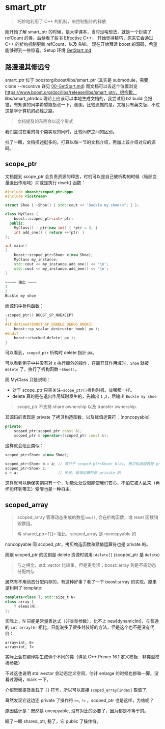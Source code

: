 # smart_ptr

> 巧妙地利用了 C++ 的机制，来控制指针的释放

刚开始了解 smart_ptr 的时候，是大学课本，当时没啥想法，就是一个封装了 refCount 的类，后续看了些书 [Effective C++](https://book.douban.com/subject/1842426/)， 开始觉得精巧，原来它会通过 C++ 的析构机制更新 refCount，以及 RAII。 现在开始拜读 boost 的源码，希望能够得到一些惊喜。Setup 环境 [GetStart.md](00-GetStart.md)

## 路漫漫其修远兮

smart_ptr 位于 boostorg/boost/libs/smart_ptr (其实是 submodule，需要 clone --recursive 详见 [00-GetStart.md](00-GetStart.md)) 而文档可以去这个位置浏览 https://www.boost.org/doc/libs/release/libs/smart_ptr/，很抱歉， libs/smart_ptr/doc 理论上应该可以本地生成文档的，我尝试用 b2 build 会报错，有知道的同学希望能指点一下，谢谢。比较遗憾的是，文档只有英文版，不过这是学计算机的必经之路。

> 文档提及的东西会以这个形式

我们尝试在看的每个类实现的同时，比较同侪之间的区别。

扫了一眼，文档描述挺多的。打算以每一节的文档介绍，再加上该介绍对应的源码。

## scope_ptr

文档提到 scope_ptr 会负责资源的释放，时机可以是自己被析构的时候（局部变量退出作用域）抑或是执行 reset() 函数：

```c++
#include <boost/scoped_ptr.hpp>
#include <iostream>

struct Shoe { ~Shoe() { std::cout << "Buckle my shoe\n"; } };

class MyClass {
    boost::scoped_ptr<int> ptr;
  public:
    MyClass() : ptr(new int) { *ptr = 0; }
    int add_one() { return ++*ptr; }
};

int main()
{
    boost::scoped_ptr<Shoe> x(new Shoe);
    MyClass my_instance;
    std::cout << my_instance.add_one() << '\n';
    std::cout << my_instance.add_one() << '\n';
}

===== 输出 ====
1
2
Buckle my shoe
```

而源码中析构函数：

```c++
~scoped_ptr() BOOST_SP_NOEXCEPT
{
#if defined(BOOST_SP_ENABLE_DEBUG_HOOKS)
    boost::sp_scalar_destructor_hook( px );
#endif
    boost::checked_delete( px );
}
```

可以看到，`scoped_ptr` 析构时 delete 指针 px。

可以看到例子中并没有对 x 执行额外的操作，在离开其作用域时，`Shoe` 就被 `delete` 了，执行了析构函数 `~Shoe()`。

而 MyClass 只是说明：

* 对于 scope_ptr 只需关注`~scope_ptr()`析构时机，放哪都一样。
* delete 真的是在退出作用域时发生的，先输出 `1` ,`2`，后输出 `Buckle my shoe`

> scope_ptr 不支持 share ownership 以及 transfer ownership. 

其源码的表现是 private 了拷贝构造函数，以及赋值运算符：(noncopyable)

``` c++
private:
    scoped_ptr(scoped_ptr const &);
    scoped_ptr & operator=(scoped_ptr const &);
```

这样就会阻止类似：

```c++
scoped_ptr<Shoe> a(new Shoe);

scoped_ptr<Shoe> b = a; // 等价于 scoped_ptr<Shoe> b(a); 拷贝构造函数是 private 的
scoped_ptr<Shoe> c;
c = a;                  // 失败，赋值运算符是 private 的
```

这样就可以确保实例只有一个，功能处处受限能使我们安心，不怕它被人乱来（再坏能坏到哪去）受限也是一种自由。

## scoped_array

> scoped_array 管理动态生成的数组`new[]`, 会在析构函数，或 reset 函数销毁数组。
>
> 与 shared_ptr<T[]> 相比，scoped_array 是 noncopyable 的

noncopyable 同 scoped_ptr，拷贝构造函数和赋值运算符也是 private 的。

而跟 scoped_ptr 的区别是 delete 资源时调用:  `delete[]` (scoped_ptr 是 `delete`)

> 与之相比，std::vector 比较重，但是更灵活；boost::array 则是不需动态分配内存

居然有不用动态分配内存的，有这种好事？看了一下 boost::array 的实现，原来是利用了 template:

```c++
template<class T, std::size_t N>
class array {
	T elems[N];
};
```

实际上，N 只能是常量表达式（非类型参数），比不上 new[dynamicInt]，与普通的 `int array[6]` 相比，只能说多了很多封装好的方法，但是这个也不是没有代价：

```
array<int, 6>
array<int, 7>
```

实际上会在编译期生成俩个不同的类（详见 C++ Primer 16.1 定义模板 -  非类型模板参数）

不过这也说明 std::vector 会动态定义空间，估计 enlarge 的时候也掺和一脚。没看过源码，mark 一下。

介绍里面提及重载了 `[]` 符号，所以可以直接 `scoped_array[index]` 取值了.

蓦然发现它这边还 private 了操作符 `==`, `!=` ，scoped_ptr 也是这样，为啥呢？

原因估计是：既然是 uncopyable, 没有对比的必要了，因为都是不等于的。

瞄了一眼 shared_ptr, 稳了，它 public 了操作符。

